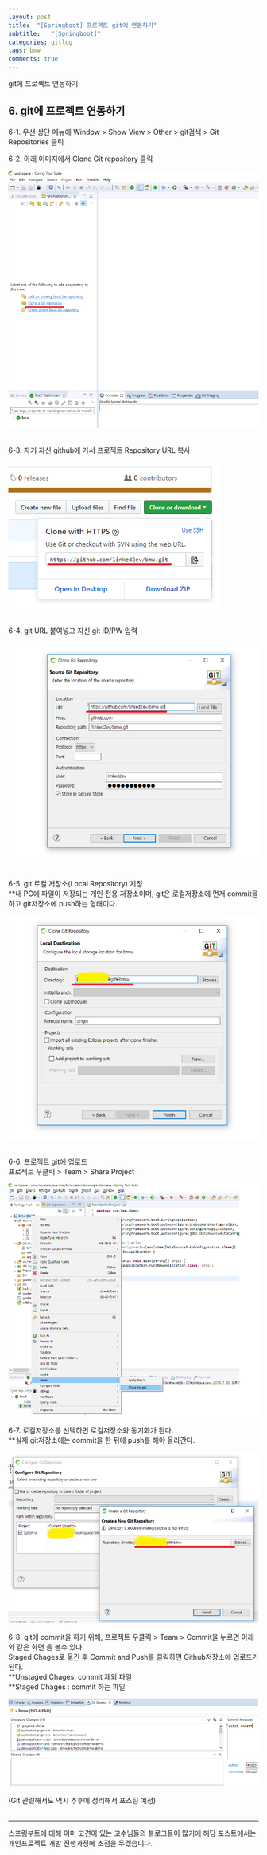 ```yaml
---
layout: post
title:  "[Springboot] 프로젝트 git에 연동하기"
subtitle:   "[Springboot]"
categories: gitlog
tags: bmw
comments: true
---
```


git에 프로젝트 연동하기


## 6. git에 프로젝트 연동하기

6-1. 우선 상단 메뉴에 Window > Show View > Other > git검색 > Git Repositories 클릭

6-2. 아래 이미지에서 Clone Git repository 클릭

[![git clone STEP1](/assets/img/bmw/201807/2018-07-24-gitCloneStep1.png)]()  
<br>

6-3. 자기 자신 github에 가서 프로젝트 Repository URL 복사 

[![git clone STEP2](/assets/img/bmw/201807/2018-07-24-gitCloneStep2.png)]()  
<br>

6-4. git URL 붙여넣고 자신 git ID/PW 입력

[![git clone STEP3](/assets/img/bmw/201807/2018-07-24-gitCloneStep3.png)]()  
<br>

6-5. git 로컬 저장소(Local Repository) 지정  
**내 PC에 파일이 저장되는 개인 전용 저장소이며, git은 로컬저장소에 먼저 commit을 하고 git저장소에 push하는 형태이다.

[![git clone STEP4](/assets/img/bmw/201807/2018-07-24-gitCloneStep4.png)]()  
<br>

6-6. 프로젝트 git에 업로드  
프로젝트 우클릭 > Team > Share Project

[![git clone STEP5](/assets/img/bmw/201807/2018-07-24-gitCloneStep5.png)]() 
<br>

6-7. 로컬저장소를 선택하면 로컬저장소와 동기화가 된다.  
**실제 git저장소에는 commit을 한 뒤에 push를 해야 올라간다.

[![git clone STEP6](/assets/img/bmw/201807/2018-07-24-gitCloneStep6.png)]() 
<br>

6-8. git에 commit을 하기 위해, 프로젝트 우클릭 > Team > Commit을 누르면 아래와 같은 화면 을 볼수 있다.  
Staged Chages로 옮긴 후 Commit and Push를 클릭하면 Github저장소에 업로드가 된다.  
**Unstaged Chages: commit 제외 파일    
**Staged Chages  : commit 하는 파일

[![git clone STEP6](/assets/img/bmw/201807/2018-07-24-gitCloneStep7.png)]() 
<br>

(Git 관련해서도 역시 추후에 정리해서 포스팅 예정)
<br><br> 

---
스프링부트에 대해 이미 고견이 있는 고수님들의 블로그들이 많기에
해당 포스트에서는 개인프로젝트 개발 진행과정에 초점을 두겠습니다.